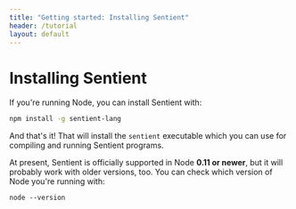 ```yaml
---
title: "Getting started: Installing Sentient"
header: /tutorial
layout: default
---
```

# Installing Sentient

If you're running Node, you can install Sentient with:

```bash
npm install -g sentient-lang
```

And that's it! That will install the `sentient` executable which you can use for
compiling and running Sentient programs.

At present, Sentient is officially supported in Node **0.11 or newer**, but it
will probably work with older versions, too. You can check which version of Node
you're running with:

```
node --version
```
